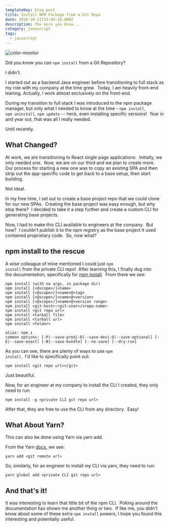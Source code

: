 ```yaml
---
templateKey: blog-post
title: Install NPM Package from a Git Repo
date: 2018-10-21T15:04:10.000Z
description: The more you know...
category: javascript
tags:
  - javascript
---
```


![color-monitor](/img/color-monitor.jpg)


Did you know you can <code>npm install</code> from a Git Repository?

I didn't.

I started out as a backend Java engineer before transitioning to full stack as my role with my company at the time grew.  Today, I am heavily front-end leaning. Actually, I work almost exclusively on the front-end.

During my transition to full stack I was introduced to the npm package manager, but only what I needed to know at the time - <code>npm install</code>, <code>npm uninstall</code>, <code>npm update</code> -- heck, even installing specific versions!  Year in and year out, that was all I really needed.

Until recently.

## What Changed?

At work, we are transitioning to React single page applications.  Initially, we only needed one.  Now, we are on our third and we plan to create more.  Our process for starting a new one was to copy an existing SPA and then strip out the app-specific code to get back to a base setup, then start building.

Not ideal.

In my free time, I set out to create a base project repo that we could clone for our new SPAs.  Creating the base project was easy enough, but why stop there?  I decided to take it a step further and create a custom CLI for generating base projects.

Now, I had to make this CLI available to engineers at the company.  But how?  I couldn't publish it to the npm registry as the base project it used contained proprietary code.  So, now what?

## npm install to the rescue

A wise colleague of mine mentioned I could just <code>npm install</code> from the private CLI repo!  After learning this, I finally dug into the documentation, specifically for <a href="https://docs.npmjs.com/cli/install" target="_blank" rel="noopener">npm install</a>.  From there we see:


```
npm install (with no args, in package dir)
npm install [<@scope>/]<name>
npm install [<@scope>/]<name>@<tag>
npm install [<@scope>/]<name>@<version>
npm install [<@scope>/]<name>@<version range>
npm install <git-host>:<git-user>/<repo-name>
npm install <git repo url>
npm install <tarball file>
npm install <tarball url>
npm install <folder>

alias: npm i
common options: [-P|--save-prod|-D|--save-dev|-O|--save-optional] [-E|--save-exact] [-B|--save-bundle] [--no-save] [--dry-run]
```


As you can see, there are plenty of ways to use <code>npm install</code>.  I'd like to specifically point out:

```
npm install <git repo url></git>
```

Just beautiful.

Now, for an engineer at my company to install the CLI I created, they only need to run:


```
npm install -g <private CLI git repo url>
```


After that, they are free to use the CLI from any directory.  Easy!

## What About Yarn?

This can also be done using Yarn via yarn add.

From the Yarn <a href="https://yarnpkg.com/en/docs/cli/add" target="_blank" rel="noopener">docs</a>, we see:


```
yarn add <git remote url>
```

So, similarly, for an engineer to install my CLI via yarn, they need to run:


```
yarn global add <private CLI git repo url>
```


## And that's it!

It was interesting to learn that little bit of the npm CLI.  Poking around the documentation has shown me another thing or two.  If like me, you didn't know about some of these extra <code>npm install</code> powers, I hope you found this interesting and potentially useful.